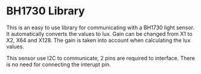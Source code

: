 # BH1730 Library

This is an easy to use library for communicating with a BH1730 light sensor.  It automatically converts the values to lux. 
Gain can be changed from X1 to X2, X64 and X128. The gain is taken into account when calculating the lux values. 

This sensor use I2C to communicate, 2 pins are required to interface. 
There is no need for connecting the interupt pin. 

